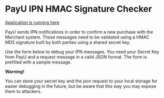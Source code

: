 # PayU IPN HMAC Signature Checker

[Application is running here](https://payu-hmac.github.io/)

PayU sends IPN notifications in order to confirm a new purchase with the Merchant system. These
messages need to be validated using a HMAC MD5 signature built by both parties using a shared secret 
key.

Use the form below to debug your IPN messages. You need your Secret Key from PayU and a request message
in a valid JSON format. The form is prefilled with a sample message.

**Warning!**

You can store your secret key and the json request to your local storage for easier debugging in the future,
but be aware that this way you may expose them to attackers.
